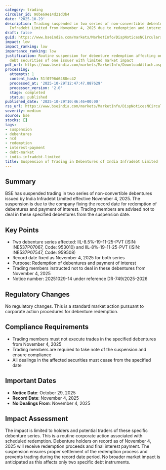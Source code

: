 ```yaml
---
category: trading
circular_id: 90be69e14d21d3b4
date: '2025-10-29'
description: Trading suspended in two series of non-convertible debentures of India
  Infradebt Limited from November 4, 2025 due to redemption and interest payment.
draft: false
guid: https://www.bseindia.com/markets/MarketInfo/DispNoticesNCirculars.aspx?Noticeid={848B349C-BAA4-4326-9454-640507AE524F}&noticeno=20251029-14&dt=10/29/2025&icount=14&totcount=29&flag=0
impact: low
impact_ranking: low
importance_ranking: low
justification: Routine suspension for debenture redemption affecting only specific
  debt securities of one issuer with limited market impact
pdf_url: https://www.bseindia.com/markets/MarketInfo/DownloadAttach.aspx?id=20251029-14&attachedId=
processing:
  attempts: 1
  content_hash: 51f0796d6488ec42
  processed_at: '2025-10-29T12:47:47.087629'
  processor_version: '2.0'
  stage: completed
  status: published
published_date: '2025-10-29T10:46:46+00:00'
rss_url: https://www.bseindia.com/markets/MarketInfo/DispNoticesNCirculars.aspx?Noticeid={848B349C-BAA4-4326-9454-640507AE524F}&noticeno=20251029-14&dt=10/29/2025&icount=14&totcount=29&flag=0
severity: medium
source: bse
stocks: []
tags:
- suspension
- debentures
- ncd
- redemption
- interest-payment
- debt-market
- india-infradebt-limited
title: Suspension of Trading in Debentures of India Infradebt Limited
---
```


## Summary

BSE has suspended trading in two series of non-convertible debentures issued by India Infradebt Limited effective November 4, 2025. The suspension is due to the company fixing the record date for redemption of debentures and payment of interest. Trading members are advised not to deal in these specified debentures from the suspension date.

## Key Points

- Two debenture series affected: IIL-8.5%-19-11-25-PVT (ISIN: INE537P07067, Code: 953010) and IIL-8%-19-11-25-PVT (ISIN: INE537P07547, Code: 959508)
- Record date fixed as November 4, 2025 for both series
- Purpose: Redemption of debentures and payment of interest
- Trading members instructed not to deal in these debentures from November 4, 2025
- Notice number: 20251029-14 under reference DR-749/2025-2026

## Regulatory Changes

No regulatory changes. This is a standard market action pursuant to corporate action procedures for debenture redemption.

## Compliance Requirements

- Trading members must not execute trades in the specified debentures from November 4, 2025
- Trading members are required to take note of the suspension and ensure compliance
- All dealings in the affected securities must cease from the specified date

## Important Dates

- **Notice Date**: October 29, 2025
- **Record Date**: November 4, 2025
- **No Dealings From**: November 4, 2025

## Impact Assessment

The impact is limited to holders and potential traders of these specific debenture series. This is a routine corporate action associated with scheduled redemption. Debenture holders on record as of November 4, 2025 will receive redemption proceeds and final interest payment. The suspension ensures proper settlement of the redemption process and prevents trading during the record date period. No broader market impact is anticipated as this affects only two specific debt instruments.